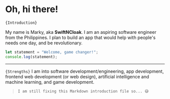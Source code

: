 # Oh, hi there!

`{Introduction}`

My name is Marky, aka __SwiftNCloak__. I am an aspiring software engineer from the Philippines. I plan to build an app that would help with people's needs one day, and be revolutionary.

```js
let statement = "Welcome, game changer!";
console.log(statement);
```

---

`{Strengths}`
I am into software development/engineering, app development, frontend web development (or web design), artificial intelligence and machine learning, and game development.

> `I am still fixing this Markdown introduction file so... 😅`
